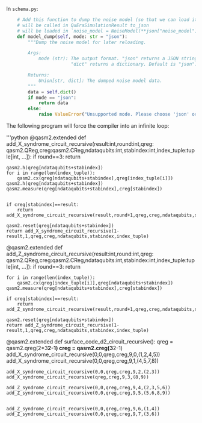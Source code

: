 
In `schema.py`:
```python
    # Add this function to dump the noise model (so that we can load it later)
    # will be called in QuEraSimulationResult to_json
    # will be loaded in `noise_model = NoiseModel(**json["noise_model"])`
    def model_dump(self, mode: str = "json"):
        """Dump the noise model for later reloading.

        Args:
            mode (str): The output format. "json" returns a JSON string,
                        "dict" returns a dictionary. Default is "json".

        Returns:
            Union[str, dict]: The dumped noise model data.
        """
        data = self.dict()
        if mode == "json":
            return data
        else:
            raise ValueError("Unsupported mode. Please choose 'json' or 'dict'.")
```





The following program will force the compiler into an infinite loop:



'''python
@qasm2.extended
def add_X_syndrome_circuit_recursive(result:int,round:int,qreg: qasm2.QReg,creg:qasm2.CReg,ndataqubits:int,stabindex:int,index_tuple:tuple[int, ...]):
    if round==3:
        return
    
    qasm2.h(qreg[ndataqubits+stabindex])
    for i in range(len(index_tuple)):
        qasm2.cx(qreg[ndataqubits+stabindex],qreg[index_tuple[i]])
    qasm2.h(qreg[ndataqubits+stabindex])
    qasm2.measure(qreg[ndataqubits+stabindex],creg[stabindex])


    if creg[stabindex]==result:
        return add_X_syndrome_circuit_recursive(result,round+1,qreg,creg,ndataqubits,stabindex,index_tuple)
       
    qasm2.reset(qreg[ndataqubits+stabindex]) 
    return add_X_syndrome_circuit_recursive(1-result,1,qreg,creg,ndataqubits,stabindex,index_tuple)


@qasm2.extended
def add_Z_syndrome_circuit_recursive(result:int,round:int,qreg: qasm2.QReg,creg:qasm2.CReg,ndataqubits:int,stabindex:int,index_tuple:tuple[int, ...]):
    if round==3:
        return
    
    for i in range(len(index_tuple)):
        qasm2.cx(qreg[index_tuple[i]],qreg[ndataqubits+stabindex])
    qasm2.measure(qreg[ndataqubits+stabindex],creg[stabindex])
    
    if creg[stabindex]==result:
        return add_Z_syndrome_circuit_recursive(result,round+1,qreg,creg,ndataqubits,stabindex,index_tuple)
   
    qasm2.reset(qreg[ndataqubits+stabindex]) 
    return add_Z_syndrome_circuit_recursive(1-result,1,qreg,creg,ndataqubits,stabindex,index_tuple)

@qasm2.extended
def surface_code_d2_circuit_recursive():
    qreg = qasm2.qreg(2*3**2-1)
    creg = qasm2.creg(3**2-1)
    add_X_syndrome_circuit_recursive(0,0,qreg,creg,9,0,(1,2,4,5))
    add_X_syndrome_circuit_recursive(0,0,qreg,creg,9,1,(4,5,7,8))
    
    add_X_syndrome_circuit_recursive(0,0,qreg,creg,9,2,(2,3))    
    add_X_syndrome_circuit_recursive(qreg,creg,9,3,(8,9))    
    
    add_Z_syndrome_circuit_recursive(0,0,qreg,creg,9,4,(2,3,5,6))
    add_Z_syndrome_circuit_recursive(0,0,qreg,creg,9,5,(5,6,8,9))
    
    
    add_Z_syndrome_circuit_recursive(0,0,qreg,creg,9,6,(1,4))    
    add_Z_syndrome_circuit_recursive(0,0,qreg,creg,9,7,(3,6))       
```

